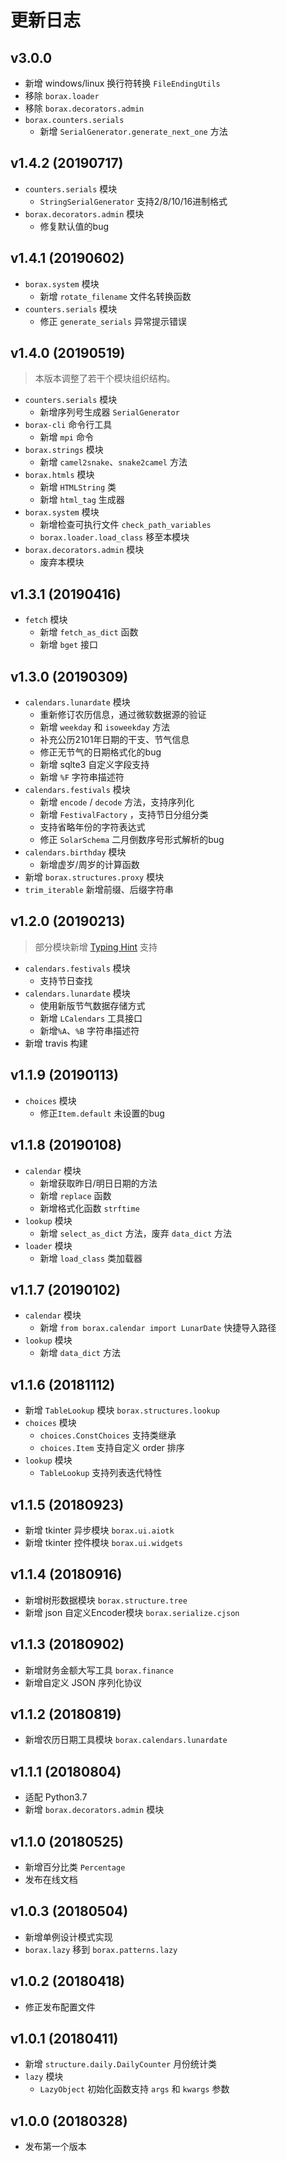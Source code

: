 # 更新日志

## v3.0.0

- 新增 windows/linux 换行符转换 `FileEndingUtils`
- 移除 `borax.loader`
- 移除 `borax.decorators.admin`
- `borax.counters.serials`
  - 新增 `SerialGenerator.generate_next_one` 方法

## v1.4.2 (20190717)

- `counters.serials` 模块
  - `StringSerialGenerator` 支持2/8/10/16进制格式
- `borax.decorators.admin` 模块
  - 修复默认值的bug
  
## v1.4.1 (20190602)

- `borax.system` 模块
  - 新增 `rotate_filename` 文件名转换函数
- `counters.serials` 模块
  - 修正 `generate_serials` 异常提示错误

## v1.4.0 (20190519)

> 本版本调整了若干个模块组织结构。

- `counters.serials` 模块
  - 新增序列号生成器 `SerialGenerator`
- `borax-cli` 命令行工具
  - 新增 `mpi` 命令
- `borax.strings` 模块
  - 新增 `camel2snake`、`snake2camel` 方法
- `borax.htmls` 模块
  - 新增 `HTMLString` 类
  - 新增 `html_tag` 生成器
- `borax.system` 模块
  - 新增检查可执行文件 `check_path_variables`
  - `borax.loader.load_class` 移至本模块
- `borax.decorators.admin` 模块
  - 废弃本模块

## v1.3.1 (20190416)

- `fetch` 模块
  - 新增 `fetch_as_dict` 函数
  - 新增 `bget` 接口

## v1.3.0 (20190309)

- `calendars.lunardate` 模块
  - 重新修订农历信息，通过微软数据源的验证
  - 新增 `weekday` 和 `isoweekday` 方法
  - 补充公历2101年日期的干支、节气信息
  - 修正无节气的日期格式化的bug
  - 新增 sqlte3 自定义字段支持
  - 新增 `%F` 字符串描述符
- `calendars.festivals` 模块
  - 新增 `encode` / `decode` 方法，支持序列化
  - 新增 `FestivalFactory` ，支持节日分组分类
  - 支持省略年份的字符表达式
  - 修正 `SolarSchema` 二月倒数序号形式解析的bug
- `calendars.birthday` 模块
  - 新增虚岁/周岁的计算函数
- 新增 `borax.structures.proxy` 模块
- `trim_iterable` 新增前缀、后缀字符串

## v1.2.0 (20190213)

> 部分模块新增 [Typing Hint](https://docs.python.org/3/library/typing.html) 支持

- `calendars.festivals` 模块
  - 支持节日查找
- `calendars.lunardate` 模块
  - 使用新版节气数据存储方式
  - 新增 `LCalendars` 工具接口
  - 新增`%A`、`%B` 字符串描述符
- 新增 travis 构建
  
## v1.1.9 (20190113)

- `choices` 模块
  - 修正`Item.default` 未设置的bug

## v1.1.8 (20190108)

- `calendar` 模块
  - 新增获取昨日/明日日期的方法
  - 新增 `replace` 函数
  - 新增格式化函数 `strftime`
- `lookup` 模块
  - 新增 `select_as_dict` 方法，废弃 `data_dict` 方法
- `loader` 模块
  - 新增 `load_class` 类加载器
  
## v1.1.7 (20190102)

- `calendar` 模块
  - 新增 `from borax.calendar import LunarDate` 快捷导入路径
- `lookup` 模块
  - 新增 `data_dict` 方法

## v1.1.6 (20181112)

- 新增 `TableLookup` 模块 `borax.structures.lookup`
- `choices` 模块
  - `choices.ConstChoices` 支持类继承
  - `choices.Item` 支持自定义 order 排序
- `lookup` 模块
  - `TableLookup` 支持列表迭代特性

## v1.1.5 (20180923)

- 新增 tkinter 异步模块 `borax.ui.aiotk`
- 新增 tkinter 控件模块 `borax.ui.widgets`

## v1.1.4 (20180916)

- 新增树形数据模块 `borax.structure.tree`
- 新增 json 自定义Encoder模块 `borax.serialize.cjson`

## v1.1.3 (20180902)

- 新增财务金额大写工具 `borax.finance`
- 新增自定义 JSON 序列化协议

## v1.1.2 (20180819)

- 新增农历日期工具模块 `borax.calendars.lunardate`

## v1.1.1 (20180804)

- 适配 Python3.7
- 新增 `borax.decorators.admin` 模块

## v1.1.0 (20180525)

- 新增百分比类 `Percentage`
- 发布在线文档

## v1.0.3 (20180504)

- 新增单例设计模式实现
- `borax.lazy` 移到 `borax.patterns.lazy`

## v1.0.2 (20180418)

- 修正发布配置文件

## v1.0.1 (20180411)

- 新增 `structure.daily.DailyCounter` 月份统计类
- `lazy` 模块
  - `LazyObject` 初始化函数支持 `args` 和 `kwargs` 参数

## v1.0.0 (20180328)

- 发布第一个版本